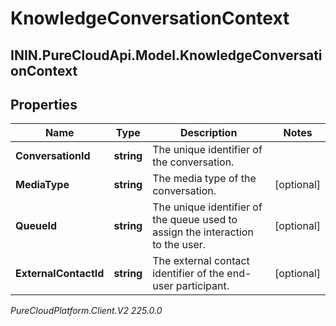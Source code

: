 # KnowledgeConversationContext

## ININ.PureCloudApi.Model.KnowledgeConversationContext

## Properties

|Name | Type | Description | Notes|
|------------ | ------------- | ------------- | -------------|
| **ConversationId** | **string** | The unique identifier of the conversation. | |
| **MediaType** | **string** | The media type of the conversation. | [optional] |
| **QueueId** | **string** | The unique identifier of the queue used to assign the interaction to the user. | [optional] |
| **ExternalContactId** | **string** | The external contact identifier of the end-user participant. | [optional] |



_PureCloudPlatform.Client.V2 225.0.0_

